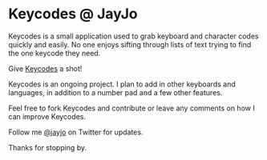 Keycodes @ JayJo
======

Keycodes is a small application used to grab keyboard and character codes quickly and easily. No one enjoys sifting through lists of text trying to find the one keycode they need.

Give [Keycodes](http://keycodes.atjayjo.com) a shot!

Keycodes is an ongoing project. I plan to add in other keyboards and languages, in addition to a number pad and a few other features.

Feel free to fork Keycodes and contribute or leave any comments on how I can improve Keycodes.

Follow me [@jayjo](http://twitter.com/jayjo) on Twitter for updates.

Thanks for stopping by.
